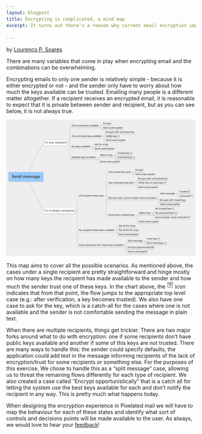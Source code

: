 ```yaml
---
layout: blogpost
title: Encrypting is complicated, a mind map
excerpt: It turns out there's a reason why current email encryption implementations are not easy. On top of all complexities of public and private keys, you want be able to guarantee that a message will not leak unless the sender is ok with it. Here's a mind map of all the combinations we are looking into, plus some explanations.

--- 
```


by [Lourenço P. Soares](https://twitter.com/protolous)

There are many variables that come in play when encrypting email and the combinations can be overwhelming.

Encrypting emails to only one sender is relatively simple - because it is either encrypted or not - and the sender only have to worry about how much the keys available can be trusted. Emailing many people is a different matter altogether. If a recipient receives an encrypted email, it is reasonable to expect that it is private between sender and recipient, but as you can see below, it is not always true.

![Encrypting messages](/assets/images/posts/Encrypt_message_mind_map.png)

This map aims to cover all the possible scenarios. As mentioned above, the cases under a single recipient are pretty straightforward and hinge mostly on how many keys the recipient has made available to the sender and how much the sender trust one of these keys. In the chart above, the ![T](/assets/images/posts/T.png) icon indicates that from that point, the flow jumps to the appropriate top level case (e.g.: after verification, a key becomes trusted). We also have one case to ask for the key, which is a catch-all for the cases where one is not available and the sender is not comfortable sending the message in plain text.

When there are multiple recipients, things get trickier. There are two major forks around what to do with encryption: one if some recipients don’t have public keys available and another if some of this keys are not trusted. There are many ways to handle this: the sender could specify defaults, the application could add text in the message informing recipients of the lack of encryption/trust for some recipients or something else. For the purposes of this exercise, We chose to handle this as a “split message” case, allowing us to threat the remaining flows differently for each type of recipient. We also created a case called “Encrypt opportunistically” that is a catch all for letting the system use the best keys available for each and don’t notify the recipient in any way. This is pretty much what happens today.

When designing the encryption experience in Pixelated mail we will have to map the behaviour for each of these states and identify what sort of controls and decisions points will be made available to the user. As always, we would love to hear your [feedback](/#contact)! 

